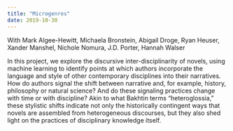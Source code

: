 ```yaml
---
title: "Microgenres"
date: 2019-10-30
---
```


With Mark Algee-Hewitt, Michaela Bronstein, Abigail Droge, Ryan Heuser, Xander Manshel, Nichole Nomura, J.D. Porter, Hannah Walser

In this project, we explore the discursive inter-disciplinarity of novels, using machine learning to identify points at which authors incorporate the language and style of other contemporary disciplines into their narratives. How do authors signal the shift between narrative and, for example, history, philosophy or natural science? And do these signaling practices change with time or with discipline? Akin to what Bakhtin terms “heteroglossia,” these stylistic shifts indicate not only the historically contingent ways that novels are assembled from heterogeneous discourses, but they also shed light on the practices of disciplinary knowledge itself.
